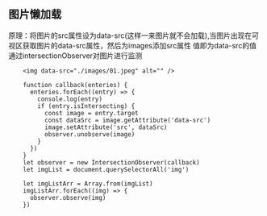 ## 图片懒加载
原理：将图片的src属性设为data-src(这样一来图片就不会加载),当图片出现在可视区获取图片的data-src属性，然后为images添加src属性 值即为data-src的值
通过intersectionObserver对图片进行监测

```
    <img data-src="./images/01.jpeg" alt="" />

    function callback(enteries) {
      enteries.forEach((entry) => {
        console.log(entry)
        if (entry.isIntersecting) {
          const image = entry.target
          const dataSrc = image.getAttribute('data-src')
          image.setAttribute('src', dataSrc)
          observer.unobserve(image)
        }
      })
    }
    let observer = new IntersectionObserver(callback)
    let imgList = document.querySelectorAll('img')

    let imgListArr = Array.from(imgList)
    imgListArr.forEach((img) => {
      observer.observe(img)
    })

```

